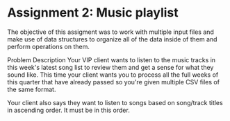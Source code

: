 # Assignment 2: Music playlist

The objective of this assigment was to work with multiple input files and make use of data structures to organize all 
of the data inside of them and perform operations on them.

Problem Description
Your VIP client wants to listen to the music tracks in this week's latest song list to review them and get a sense for what they sound like. This time your client wants you to process all the full weeks of this quarter that have already passed so you're given multiple CSV files of the same format.

Your client also says they want to listen to songs based on song/track titles in ascending order. It must be in this order.
